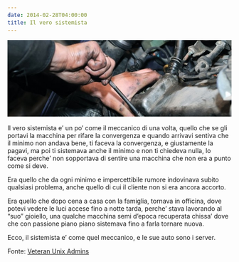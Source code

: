 ```yaml
---
date: 2014-02-28T04:00:00
title: Il vero sistemista
---
```


![Car repair](car.repair.hands.jpg)

Il vero sistemista e’ un po’ come il meccanico di una volta, quello che se gli
portavi la macchina per rifare la convergenza e quando arrivavi sentiva che il
minimo non andava bene, ti faceva la convergenza, e giustamente la pagavi, ma
poi ti sistemava anche il minimo e non ti chiedeva nulla, lo faceva perche’ non
sopportava di sentire una macchina che non era a punto come si deve.

Era quello che da ogni minimo e impercettibile rumore indovinava subito
qualsiasi problema, anche quello di cui il cliente non si era ancora accorto.

Era quello che dopo cena a casa con la famiglia, tornava in officina, dove
potevi vedere le luci accese fino a notte tarda, perche’ stava lavorando al
“suo” gioiello, una qualche macchina semi d’epoca recuperata chissa’ dove che
con passione piano piano sistemava fino a farla tornare nuova.

Ecco, il sistemista e’ come quel meccanico, e le sue auto sono i server.

Fonte: [Veteran Unix
Admins](https://www.facebook.com/groups/VeteranUnixAdmins/permalink/662178223838934/?comment_id=662349183821838&offset=100&total_comments=178)
